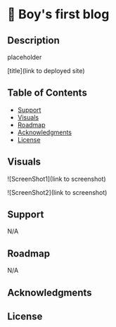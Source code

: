 # 🥹 Boy's first blog

## Description 
placeholder

[title](link to deployed site)

## Table of Contents

- [Support](#support)
- [Visuals](#visuals)
- [Roadmap](#roadmap)
- [Acknowledgments](#acknowledgments)
- [License](#license)

## Visuals
![ScreenShot1](link to screenshot)

![ScreenShot2](link to screenshot)

## Support
N/A

## Roadmap
N/A

## Acknowledgments
<!-- Multiple peers have been consulted and helped me put this together, and squash a few bugs. -->

## License
<!-- MIT License

Copyright (c) 2024 Rashawn Hall

Permission is hereby granted, free of charge, to any person obtaining a copy
of this software and associated documentation files (the "Software"), to deal
in the Software without restriction, including without limitation the rights
to use, copy, modify, merge, publish, distribute, sublicense, and/or sell
copies of the Software, and to permit persons to whom the Software is
furnished to do so, subject to the following conditions:

The above copyright notice and this permission notice shall be included in all
copies or substantial portions of the Software.

THE SOFTWARE IS PROVIDED "AS IS", WITHOUT WARRANTY OF ANY KIND, EXPRESS OR
IMPLIED, INCLUDING BUT NOT LIMITED TO THE WARRANTIES OF MERCHANTABILITY,
FITNESS FOR A PARTICULAR PURPOSE AND NONINFRINGEMENT. IN NO EVENT SHALL THE
AUTHORS OR COPYRIGHT HOLDERS BE LIABLE FOR ANY CLAIM, DAMAGES OR OTHER
LIABILITY, WHETHER IN AN ACTION OF CONTRACT, TORT OR OTHERWISE, ARISING FROM,
OUT OF OR IN CONNECTION WITH THE SOFTWARE OR THE USE OR OTHER DEALINGS IN THE
SOFTWARE. -->